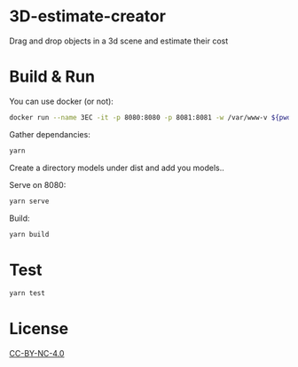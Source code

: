 # 3D-estimate-creator
Drag and drop objects in a 3d scene and estimate their cost

# Build & Run
You can use docker (or not):
```bash
docker run --name 3EC -it -p 8080:8080 -p 8081:8081 -w /var/www-v ${pwd}:/var/www node /bin/bash
```

Gather dependancies:
```bash
yarn
```

Create a directory models under dist and add you models..

Serve on 8080:
```bash
yarn serve
```

Build:
```bash
yarn build
```

# Test

```bash
yarn test
```

# License

[CC-BY-NC-4.0](https://creativecommons.org/licenses/by-nc/4.0/)